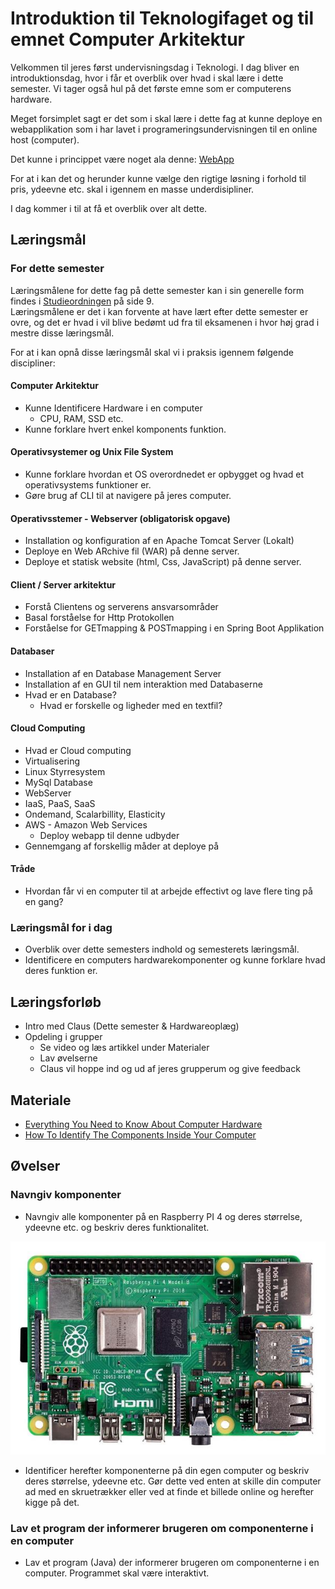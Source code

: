 <!-- JS use if these pages are used as githubpages. can be deleted if used elsewhere -->
<script src="https://code.jquery.com/jquery-3.2.1.min.js"></script>
<script src="script.js"></script>

# Introduktion til Teknologifaget og til emnet Computer Arkitektur 
Velkommen til jeres først undervisningsdag i Teknologi. I dag bliver en introduktionsdag, hvor i får et overblik over hvad i skal lære i dette semester. Vi tager også hul på det første emne som er computerens hardware.

Meget forsimplet sagt er det som i skal lære i dette fag at kunne deploye en webapplikation som i har lavet i programeringsundervisningen til en online host (computer). 

Det kunne i princippet være noget ala denne: [WebApp](https://moviesfrontandback.herokuapp.com/#/movies)

For at i kan det og herunder kunne vælge den rigtige løsning i forhold til pris, ydeevne etc. skal i igennem en masse underdisipliner.

I dag kommer i til at få et overblik over alt dette.    

 
## Læringsmål

### For dette semester
Læringsmålene for dette fag på dette semester kan i sin generelle form findes i [Studieordningen](https://kea.dk/images/DA/Files/Uddannelser/Studieordninger/STO-Datamatiker-2019-december.pdf) på side 9.    
Læringsmålene er det i kan forvente at have lært efter dette semester er ovre, og det er hvad i vil blive bedømt ud fra til eksamenen i hvor høj grad i mestre disse læringsmål.

For at i kan opnå disse læringsmål skal vi i praksis igennem følgende discipliner:
#### Computer Arkitektur
* Kunne Identificere Hardware i en computer
	* CPU, RAM, SSD etc.
* Kunne forklare hvert enkel komponents funktion.

#### Operativsystemer og Unix File System
* Kunne forklare hvordan et OS overordnedet er opbygget og hvad et operativsystems funktioner er.
* Gøre brug af CLI til at navigere på jeres computer.

#### Operativsstemer - Webserver (obligatorisk opgave)
* Installation og konfiguration af en Apache Tomcat Server (Lokalt)
* Deploye en Web ARchive fil (WAR) på denne server.
* Deploye et statisk website (html, Css, JavaScript) på denne server.

#### Client / Server arkitektur
* Forstå Clientens og serverens ansvarsområder
* Basal forståelse for Http Protokollen
* Forståelse for GETmapping & POSTmapping i en Spring Boot Applikation

#### Databaser
* Installation af en Database Management Server
* Installation af en GUI til nem interaktion med Databaserne
* Hvad er en Database?
	* Hvad er forskelle og ligheder med en textfil?

#### Cloud Computing
* Hvad er Cloud computing
* Virtualisering
* Linux Styrresystem
* MySql Database
* WebServer
* IaaS, PaaS, SaaS
* Ondemand, Scalarbillity, Elasticity
* AWS - Amazon Web Services
	* Deploy webapp til denne udbyder
* Gennemgang af forskellig måder at deploye på

#### Tråde
* Hvordan får vi en computer til at arbejde effectivt og lave flere ting på en gang?

### Læringsmål for i dag
* Overblik over dette semesters indhold  og semesterets læringsmål.
* Identificere en computers hardwarekomponenter og kunne forklare hvad deres funktion er.
 
## Læringsforløb
* Intro med Claus (Dette semester & Hardwareoplæg)
* Opdeling i grupper
	* Se video og læs artikkel under Materialer
	* Lav øvelserne
	* Claus vil hoppe ind og ud af jeres grupperum og give feedback

## Materiale
* [Everything You Need to Know About Computer Hardware](https://www.lifewire.com/computer-hardware-2625895)
* [How To Identify The Components Inside Your Computer](https://www.youtube.com/watch?v=yRmPTbGBqVI)

## Øvelser

### Navngiv komponenter
* Navngiv alle komponenter på en Raspberry PI 4 og deres størrelse, ydeevne etc. og beskriv deres funktionalitet.    

![](img/RPI4-MODBP-1GB_DSL.png) 

* Identificer herefter komponenterne på din egen computer og beskriv deres størrelse, ydeevne etc.  Gør dette ved enten at skille din computer ad med en skruetrækker eller ved at finde et billede online og herefter kigge på det. 

### Lav et program der informerer brugeren om componenterne i en computer 
* Lav et program (Java) der informerer brugeren om componenterne i en computer. Programmet skal være interaktivt.
